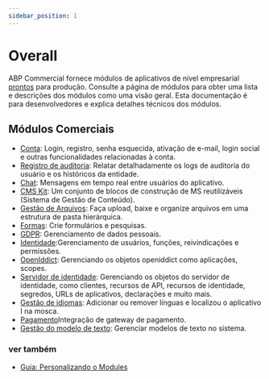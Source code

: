 ```yaml
---
sidebar_position: 1
---
```


# Overall

ABP Commercial fornece módulos de aplicativos de nível empresarial [prontos](https://commercial.abp.io/modules "") para produção. Consulte a página de módulos para obter uma lista e descrições dos módulos como uma visão geral. Esta documentação é para desenvolvedores e explica detalhes técnicos dos módulos.
## Módulos Comerciais

- [Conta](Account-Module.md ""): Login, registro, senha esquecida, ativação de e-mail, login social e outras funcionalidades relacionadas à conta.
- [Registro de auditoria](Audit-Logging.md ""): Relatar detalhadamente os logs de auditoria do usuário e os históricos da entidade.
- [Chat](Chat-Module.md ""): Mensagens em tempo real entre usuários do aplicativo.
- [CMS Kit](CMS-KIt-Pro.md ""): Um conjunto de blocos de construção de MS reutilizáveis (Sistema de Gestão de Conteúdo).
- [Gestão de Arquivos](File-Management.md ""): Faça upload, baixe e organize arquivos em uma estrutura de pasta hierárquica.
- [Formas](Forms.md ""): Crie formulários e pesquisas.
- [GDPR](https://docs.abp.io/en/commercial/7.2/modules/gdpr ""): Gerenciamento de dados pessoais.
- [Identidade](Identity.md ""):Gerenciamento de usuários, funções, reivindicações e permissões.
- [OpenIddict](OpenIddict.md ""): Gerenciando os objetos openiddict como aplicações, scopes.
- [Servidor de identidade](https://docs.abp.io/en/commercial/7.2/modules/identity-server ""): Gerenciando os objetos do servidor de identidade, como clientes, recursos de API, recursos de identidade, segredos, URLs de aplicativos, declarações e muito mais.
- [Gestão de idiomas](Language-Management.md ""): Adicionar ou remover línguas e localizou o aplicativo I na mosca.
- [Pagamento](Payment.md "")Integração de gateway de pagamento.
- [Gestão do modelo de texto](Text-Template-Management.md ""): Gerenciar modelos de texto no sistema.

### ver também

- [Guia: Personalizando o Modules](Customizing-The-Modules.md "")


